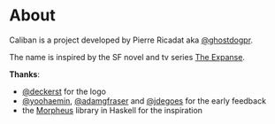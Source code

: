 # About

Caliban is a project developed by Pierre Ricadat aka [@ghostdogpr](https://github.com/ghostdogpr).

The name is inspired by the SF novel and tv series [The Expanse](https://en.wikipedia.org/wiki/Caliban%27s_War).

**Thanks**:
- [@deckerst](https://github.com/deckerst) for the logo
- [@yoohaemin](https://github.com/yoohaemin), [@adamgfraser](https://github.com/adamgfraser) and [@jdegoes](https://github.com/jdegoes) for the early feedback
- the [Morpheus](https://morpheusgraphql.com/) library in Haskell for the inspiration